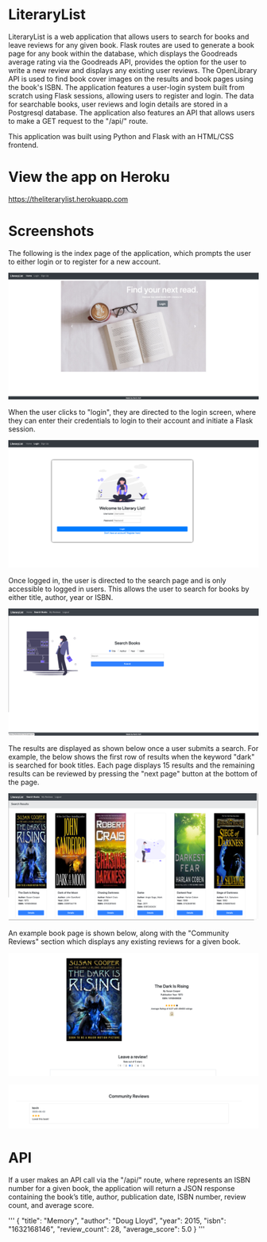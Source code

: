 # LiteraryList

LiteraryList is a web application that allows users to search for books and leave reviews for any given book. Flask routes are used to generate a book page for any book within the database, which displays the Goodreads average rating via the Goodreads API, provides the option for the user to write a new review and displays any existing user reviews. The OpenLibrary API is used to find book cover images on the results and book pages using the book's ISBN. The application features a user-login system built from scratch using Flask sessions, allowing users to register and login. The data for searchable books, user reviews and login details are stored in a Postgresql database. The application also features an API that allows users to make a GET request to the "/api/<isbn>" route.

This application was built using Python and Flask with an HTML/CSS frontend.

# View the app on Heroku
https://theliterarylist.herokuapp.com

# Screenshots

The following is the index page of the application, which prompts the user to either login or to register for a new account.

![](static/images/screenshot1.png)



When the user clicks to "login", they are directed to the login screen, where they can enter their credentials to login to their account and initiate a Flask session.

![](static/images/screenshot2.png)



Once logged in, the user is directed to the search page and is only accessible to logged in users. This allows the user to search for books by either title, author, year or ISBN.

![](static/images/screenshot3.png)



The results are displayed as shown below once a user submits a search. For example, the below shows the first row of results when the keyword "dark" is searched for book titles. Each page displays 15 results and the remaining results can be reviewed by pressing the "next page" button at the bottom of the page. 

![](static/images/screenshot4.png)



An example book page is shown below, along with the "Community Reviews" section which displays any existing reviews for a given book.

![](static/images/screenshot5.png)

![](static/images/screenshot6.png)

# API

If a user makes an API call via the "/api/<isbn>" route, where <isbn> represents an ISBN number for a given book, the application will return a JSON response containing the book’s title, author, publication date, ISBN number, review count, and average score.
  
  '''
  {
    "title": "Memory",
    "author": "Doug Lloyd",
    "year": 2015,
    "isbn": "1632168146",
    "review_count": 28,
    "average_score": 5.0
}
'''
